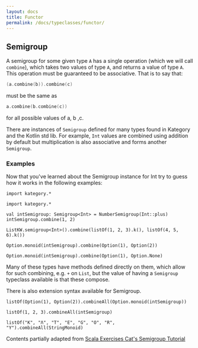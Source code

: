 ```yaml
---
layout: docs
title: Functor
permalink: /docs/typeclasses/functor/
---
```


## Semigroup

A semigroup for some given type `A` has a single operation (which we will call `combine`), which takes two values of type `A`, and returns a value of type `A`. This operation must be guaranteed to be associative. That is to say that:

```kotlin
(a.combine(b)).combine(c)
```

must be the same as

```kotlin
a.combine(b.combine(c))
```

for all possible values of a, b ,c.

There are instances of `Semigroup` defined for many types found in Kategory and the Kotlin std lib. 
For example, `Int` values are combined using addition by default but multiplication is also associative and forms another `Semigroup`.

### Examples

Now that you've learned about the Semigroup instance for Int try to guess how it works in the following examples:

```kotlin:ank:silent
import kategory.*
```

```kotlin:ank
import kategory.*
```

```kotlin:ank
val intSemigroup: Semigroup<Int> = NumberSemigroup(Int::plus)
intSemigroup.combine(1, 2)
```

```kotlin:ank
ListKW.semigroup<Int>().combine(listOf(1, 2, 3).k(), listOf(4, 5, 6).k())
```

```kotlin:ank
Option.monoid(intSemigroup).combine(Option(1), Option(2))
```

```kotlin:ank
Option.monoid(intSemigroup).combine(Option(1), Option.None)
```

Many of these types have methods defined directly on them, which allow for such combining, e.g. `+` on `List`, but the value of having a `Semigroup` typeclass available is that these compose.

There is also extension syntax available for Semigroup.

```kotlin:ank
listOf(Option(1), Option(2)).combineAll(Option.monoid(intSemigroup))
```

```kotlin:ank
listOf(1, 2, 3).combineAll(intSemigroup)
```

```kotlin:ank
listOf("K", "Λ", "T", "E", "G", "O", "R", "Y").combineAll(StringMonoid)
```

Contents partially adapted from [Scala Exercises Cat's Semigroup Tutorial](https://www.scala-exercises.org/cats/semigroup)
